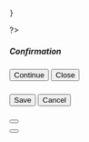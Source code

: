 <?php
header('location:admin/');
require_once('config.php'); ?>
<!DOCTYPE html>
<html lang="en">
<?php require_once('inc/header.php') ?>
<body>
<?php require_once('inc/topBarNav.php') ?>
<?php $page = isset($_GET['p']) ? $_GET['p'] : 'home';  ?>
<?php 
    if(!file_exists($page.".php") && !is_dir($page)){
        include '404.html';
    }else{
    if(is_dir($page))
        include $page.'/index.php';
    else
        include $page.'.php';

    }
?>
<?php require_once('inc/footer.php') ?>
<div class="modal fade" id="confirm_modal" role='dialog'>
    <div class="modal-dialog modal-md modal-dialog-centered" role="document">
      <div class="modal-content">
        <div class="modal-header">
        <h5 class="modal-title">Confirmation</h5>
      </div>
      <div class="modal-body">
        <div id="delete_content"></div>
      </div>
      <div class="modal-footer">
        <button type="button" class="btn btn-primary" id='confirm' onclick="">Continue</button>
        <button type="button" class="btn btn-secondary" data-dismiss="modal">Close</button>
      </div>
      </div>
    </div>
  </div>
  <div class="modal fade" id="uni_modal" role='dialog'>
    <div class="modal-dialog   rounded-0 modal-md modal-dialog-centered" role="document">
      <div class="modal-content  rounded-0">
        <div class="modal-header">
        <h5 class="modal-title"></h5>
      </div>
      <div class="modal-body">
      </div>
      <div class="modal-footer">
        <button type="button" class="btn btn-primary" id='submit' onclick="$('#uni_modal form').submit()">Save</button>
        <button type="button" class="btn btn-secondary" data-dismiss="modal">Cancel</button>
      </div>
      </div>
    </div>
  </div>
  <div class="modal fade" id="uni_modal_right" role='dialog'>
    <div class="modal-dialog  rounded-0 modal-full-height  modal-md" role="document">
      <div class="modal-content rounded-0">
        <div class="modal-header">
        <h5 class="modal-title"></h5>
        <button type="button" class="close" data-dismiss="modal" aria-label="Close">
          <span class="fa fa-arrow-right"></span>
        </button>
      </div>
      <div class="modal-body">
      </div>
      </div>
    </div>
  </div>
  <div class="modal fade" id="viewer_modal" role='dialog'>
    <div class="modal-dialog modal-md" role="document">
      <div class="modal-content">
              <button type="button" class="btn-close" data-dismiss="modal"><span class="fa fa-times"></span></button>
              <img src="" alt="">
      </div>
    </div>
  </div>
  <script>
        start_loader();
        $(function(){
          end_loader()
        })
    </script>
</body>
</html>
